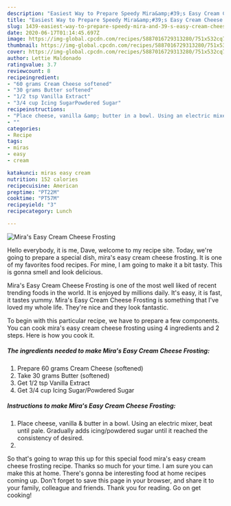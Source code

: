 ```yaml
---
description: "Easiest Way to Prepare Speedy Mira&amp;#39;s Easy Cream Cheese Frosting"
title: "Easiest Way to Prepare Speedy Mira&amp;#39;s Easy Cream Cheese Frosting"
slug: 1439-easiest-way-to-prepare-speedy-mira-and-39-s-easy-cream-cheese-frosting
date: 2020-06-17T01:14:45.697Z
image: https://img-global.cpcdn.com/recipes/5887016729313280/751x532cq70/miras-easy-cream-cheese-frosting-recipe-main-photo.jpg
thumbnail: https://img-global.cpcdn.com/recipes/5887016729313280/751x532cq70/miras-easy-cream-cheese-frosting-recipe-main-photo.jpg
cover: https://img-global.cpcdn.com/recipes/5887016729313280/751x532cq70/miras-easy-cream-cheese-frosting-recipe-main-photo.jpg
author: Lettie Maldonado
ratingvalue: 3.7
reviewcount: 8
recipeingredient:
- "60 grams Cream Cheese softened"
- "30 grams Butter softened"
- "1/2 tsp Vanilla Extract"
- "3/4 cup Icing SugarPowdered Sugar"
recipeinstructions:
- "Place cheese, vanilla &amp; butter in a bowl. Using an electric mixer, beat until pale. Gradually adds icing/powdered sugar until it reached the consistency of desired."
- ""
categories:
- Recipe
tags:
- miras
- easy
- cream

katakunci: miras easy cream 
nutrition: 152 calories
recipecuisine: American
preptime: "PT22M"
cooktime: "PT57M"
recipeyield: "3"
recipecategory: Lunch

---
```



![Mira&#39;s Easy Cream Cheese Frosting](https://img-global.cpcdn.com/recipes/5887016729313280/751x532cq70/miras-easy-cream-cheese-frosting-recipe-main-photo.jpg)

Hello everybody, it is me, Dave, welcome to my recipe site. Today, we're going to prepare a special dish, mira&#39;s easy cream cheese frosting. It is one of my favorites food recipes. For mine, I am going to make it a bit tasty. This is gonna smell and look delicious.



Mira&#39;s Easy Cream Cheese Frosting is one of the most well liked of recent trending foods in the world. It is enjoyed by millions daily. It's easy, it is fast, it tastes yummy. Mira&#39;s Easy Cream Cheese Frosting is something that I've loved my whole life. They're nice and they look fantastic.


To begin with this particular recipe, we have to prepare a few components. You can cook mira&#39;s easy cream cheese frosting using 4 ingredients and 2 steps. Here is how you cook it.

<!--inarticleads1-->

##### The ingredients needed to make Mira&#39;s Easy Cream Cheese Frosting:

1. Prepare 60 grams Cream Cheese (softened)
1. Take 30 grams Butter (softened)
1. Get 1/2 tsp Vanilla Extract
1. Get 3/4 cup Icing Sugar/Powdered Sugar




<!--inarticleads2-->

##### Instructions to make Mira&#39;s Easy Cream Cheese Frosting:

1. Place cheese, vanilla &amp; butter in a bowl. Using an electric mixer, beat until pale. Gradually adds icing/powdered sugar until it reached the consistency of desired.
1. 




So that's going to wrap this up for this special food mira&#39;s easy cream cheese frosting recipe. Thanks so much for your time. I am sure you can make this at home. There's gonna be interesting food at home recipes coming up. Don't forget to save this page in your browser, and share it to your family, colleague and friends. Thank you for reading. Go on get cooking!
